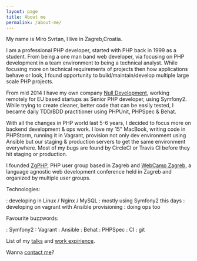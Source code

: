 ```yaml
---
layout: page
title: About me
permalink: /about-me/
---
```


My name is Miro Svrtan, I live in Zagreb,Croatia.

I am a professional PHP developer, started with PHP back in 1999 as a student. From being a one man band web developer, via focusing on PHP development in a team environment to being a technical analyst. While focusing more on technical requirements of projects then how applications behave or look, I found opportunity to build/maintain/develop multiple large scale PHP projects. 

From mid 2014 I have my own company [Null Development][nulldev], working remotely for EU based startups as Senior PHP developer, using Symfony2. While trying to create cleaner, better code that can be easily tested, I became daily TDD/BDD practitioner using PHPUnit, PHPSpec & Behat. 

With all the changes in PHP world last 5-6 years, I decided to focus more on backend development & ops work. I love my 15" MacBook, writing code in PHPStorm, running it in Vagrant, provision not only dev environment using Ansible but our staging & production servers to get the same environment everywhere. Most of my bugs are found by CircleCI or Travis CI before they hit staging or production.

I founded [ZgPHP][zgphp], PHP user group based in Zagreb and [WebCamp Zagreb][wczg], a language agnostic web development conference held in Zagreb and organized by multiple user groups. 

Technologies:

: developing in Linux / Nginx / MySQL
: mostly using Symfony2 this days
: developing on vagrant with Ansible provisioning
: doing ops too

Favourite buzzwords:

: Symfony2
: Vagrant
: Ansible
: Behat
: PHPSpec
: CI
: git


List of my [talks](/about-me/talks/) and [work expirience](/about-me/work/). 

Wanna [contact me](/about-me/contact/)? 

[zgphp]: http://www.meetup.com/ZgPHP-meetup/
[wczg]: http://webcampzg.org/
[nulldev]: http://www.nulldevelopment.hr/
